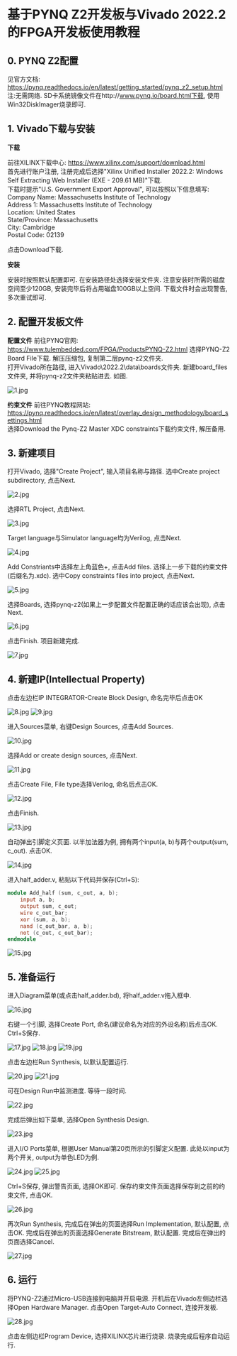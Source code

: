 # 基于PYNQ Z2开发板与Vivado 2022.2的FPGA开发板使用教程

## 0. PYNQ Z2配置
见官方文档: https://pynq.readthedocs.io/en/latest/getting_started/pynq_z2_setup.html  
注:无需网络. SD卡系统镜像文件在http://www.pynq.io/board.html下载, 使用Win32DiskImager烧录即可.

## 1. Vivado下载与安装

**下载**

前往XILINX下载中心: https://www.xilinx.com/support/download.html  
首先进行账户注册, 注册完成后选择"Xilinx Unified Installer 2022.2: Windows Self Extracting Web Installer (EXE - 209.61 MB)"下载.  
下载时提示"U.S. Government Export Approval", 可以按照以下信息填写:  
Company Name: Massachusetts Institute of Technology  
Address 1: Massachusetts Institute of Technology  
Location: United States  
State/Province: Massachusetts  
City: Cambridge  
Postal Code: 02139  

点击Download下载.

**安装**

安装时按照默认配置即可. 在安装路径处选择安装文件夹. 注意安装时所需的磁盘空间至少120GB, 安装完毕后将占用磁盘100GB以上空间. 下载文件时会出现警告, 多次重试即可.

## 2. 配置开发板文件

**配置文件**
前往PYNQ官网: https://www.tulembedded.com/FPGA/ProductsPYNQ-Z2.html
选择PYNQ-Z2 Board File下载. 解压压缩包, 复制第二层pynq-z2文件夹.  
打开Vivado所在路径, 进入Vivado\2022.2\data\boards文件夹. 新建board_files文件夹, 并将pynq-z2文件夹粘贴进去. 如图.

![1.jpg](https://github.com/WangHaoZhe/PYNQ-Tutorial/blob/main/Resource/1.jpg)

**约束文件**
前往PYNQ教程网站: https://pynq.readthedocs.io/en/latest/overlay_design_methodology/board_settings.html  
选择Download the Pynq-Z2 Master XDC constraints下载约束文件, 解压备用.

## 3. 新建项目
打开Vivado, 选择"Create Project", 输入项目名称与路径. 选中Create project subdirectory, 点击Next.  

![2.jpg](https://github.com/WangHaoZhe/PYNQ-Tutorial/blob/main/Resource/2.jpg)

选择RTL Project, 点击Next.

![3.jpg](https://github.com/WangHaoZhe/PYNQ-Tutorial/blob/main/Resource/3.jpg)

Target language与Simulator language均为Verilog, 点击Next.

![4.jpg](https://github.com/WangHaoZhe/PYNQ-Tutorial/blob/main/Resource/4.jpg)

Add Constriants中选择左上角蓝色+, 点击Add files. 选择上一步下载的约束文件(后缀名为.xdc). 选中Copy constraints files into project, 点击Next.

![5.jpg](https://github.com/WangHaoZhe/PYNQ-Tutorial/blob/main/Resource/5.jpg)

选择Boards, 选择pynq-z2(如果上一步配置文件配置正确的话应该会出现), 点击Next.

![6.jpg](https://github.com/WangHaoZhe/PYNQ-Tutorial/blob/main/Resource/6.jpg)

点击Finish. 项目新建完成.

![7.jpg](https://github.com/WangHaoZhe/PYNQ-Tutorial/blob/main/Resource/7.jpg)

## 4. 新建IP(Intellectual Property)

点击左边栏IP INTEGRATOR-Create Block Design, 命名完毕后点击OK

![8.jpg](https://github.com/WangHaoZhe/PYNQ-Tutorial/blob/main/Resource/8.jpg)
![9.jpg](https://github.com/WangHaoZhe/PYNQ-Tutorial/blob/main/Resource/9.jpg)

进入Sources菜单, 右键Design Sources, 点击Add Sources.

![10.jpg](https://github.com/WangHaoZhe/PYNQ-Tutorial/blob/main/Resource/10.jpg)

选择Add or create design sources, 点击Next.

![11.jpg](https://github.com/WangHaoZhe/PYNQ-Tutorial/blob/main/Resource/11.jpg)

点击Create File, File type选择Verilog, 命名后点击OK.

![12.jpg](https://github.com/WangHaoZhe/PYNQ-Tutorial/blob/main/Resource/12.jpg)

点击Finish.

![13.jpg](https://github.com/WangHaoZhe/PYNQ-Tutorial/blob/main/Resource/13.jpg)

自动弹出引脚定义页面. 以半加法器为例, 拥有两个input(a, b)与两个output(sum, c_out). 点击OK.

![14.jpg](https://github.com/WangHaoZhe/PYNQ-Tutorial/blob/main/Resource/14.jpg)

进入half_adder.v, 粘贴以下代码并保存(Ctrl+S):
```Verilog
module Add_half (sum, c_out, a, b);
    input a, b;
    output sum, c_out;
    wire c_out_bar;
    xor (sum, a, b);
    nand (c_out_bar, a, b);
    not (c_out, c_out_bar);
endmodule
```

![15.jpg](https://github.com/WangHaoZhe/PYNQ-Tutorial/blob/main/Resource/15.jpg)

## 5. 准备运行

进入Diagram菜单(或点击half_adder.bd), 将half_adder.v拖入框中.

![16.jpg](https://github.com/WangHaoZhe/PYNQ-Tutorial/blob/main/Resource/16.jpg)

右键一个引脚, 选择Create Port, 命名(建议命名为对应的外设名称)后点击OK. Ctrl+S保存.

![17.jpg](https://github.com/WangHaoZhe/PYNQ-Tutorial/blob/main/Resource/17.jpg)
![18.jpg](https://github.com/WangHaoZhe/PYNQ-Tutorial/blob/main/Resource/18.jpg)
![19.jpg](https://github.com/WangHaoZhe/PYNQ-Tutorial/blob/main/Resource/19.jpg)

点击左边栏Run Synthesis, 以默认配置运行.

![20.jpg](https://github.com/WangHaoZhe/PYNQ-Tutorial/blob/main/Resource/20.jpg)
![21.jpg](https://github.com/WangHaoZhe/PYNQ-Tutorial/blob/main/Resource/21.jpg)

可在Design Run中监测进度. 等待一段时间.

![22.jpg](https://github.com/WangHaoZhe/PYNQ-Tutorial/blob/main/Resource/22.jpg)

完成后弹出如下菜单, 选择Open Synthesis Design.

![23.jpg](https://github.com/WangHaoZhe/PYNQ-Tutorial/blob/main/Resource/23.jpg)

进入I/O Ports菜单, 根据User Manual第20页所示的引脚定义配置. 此处以input为两个开关, output为单色LED为例.

![24.jpg](https://github.com/WangHaoZhe/PYNQ-Tutorial/blob/main/Resource/24.jpg)
![25.jpg](https://github.com/WangHaoZhe/PYNQ-Tutorial/blob/main/Resource/25.jpg)

Ctrl+S保存, 弹出警告页面, 选择OK即可. 保存约束文件页面选择保存到之前的约束文件, 点击OK.

![26.jpg](https://github.com/WangHaoZhe/PYNQ-Tutorial/blob/main/Resource/26.jpg)

再次Run Synthesis, 完成后在弹出的页面选择Run Implementation, 默认配置, 点击OK. 完成后在弹出的页面选择Generate Bitstream, 默认配置. 完成后在弹出的页面选择Cancel.

![27.jpg](https://github.com/WangHaoZhe/PYNQ-Tutorial/blob/main/Resource/27.jpg)

## 6. 运行
将PYNQ-Z2通过Micro-USB连接到电脑并开启电源. 开机后在Vivado左侧边栏选择Open Hardware Manager. 点击Open Target-Auto Connect, 连接开发板.

![28.jpg](https://github.com/WangHaoZhe/PYNQ-Tutorial/blob/main/Resource/28.jpg)

点击左侧边栏Program Device, 选择XILINX芯片进行烧录. 烧录完成后程序自动运行.
